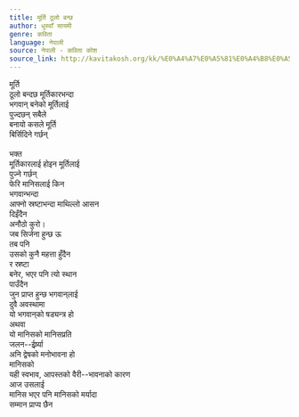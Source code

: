 ```yaml
---
title: मूर्ति ठूलो बन्छ
author: धुस्वाँ सायमी
genre: कविता
language: नेपाली
source: नेपाली - कविता कोश
source_link: http://kavitakosh.org/kk/%E0%A4%A7%E0%A5%81%E0%A4%B8%E0%A5%8D%E0%A4%B5%E0%A4%BE%E0%A4%81_%E0%A4%B8%E0%A4%BE%E0%A4%AF%E0%A4%AE%E0%A5%80
---
```


मूर्ति  
ठूलो बन्दछ मूर्तिकारभन्दा  
भगवान् बनेको मूर्तिलाई  
पुज्दछन् सबैले  
बनायो कसले मूर्ति  
बिर्सिदिने गर्छन्  
   
भक्त  
मूर्तिकारलाई होइन मूर्तिलाई  
पुज्ने गर्छन्  
फेरि मानिसलाई किन  
भगवान्भन्दा  
आफ्नो स्रष्टाभन्दा माथिल्लो आसन  
दिइँदैन  
अनौठो कुरो।  
जब सिर्जना हुन्छ ऊ  
तब पनि  
उसको कुनै महत्ता हुँदैन  
र स्रष्टा  
बनेर, भएर पनि त्यो स्थान  
पाउँदैन  
जुन प्राप्त हुन्छ भगवान्‌लाई  
दुवै अवस्थामा  
यो भगवान्‌को षड्यन्त्र हो  
अथवा  
यो मानिसको मानिसप्रति  
जलन--ईर्ष्र्या  
अनि द्वेषको मनोभावना हो  
मानिसको  
यही स्वभाव, आपस्तको वैरी--भावनाको कारण  
आज उसलाई  
मानिस भएर पनि मानिसको मर्यादा  
सम्मान प्राप्य छैन
